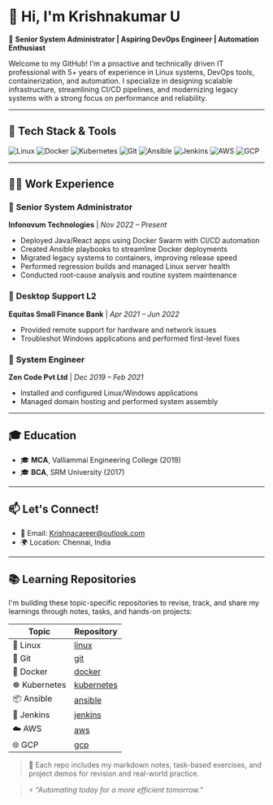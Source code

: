 # 👋 Hi, I'm Krishnakumar U

🎯 **Senior System Administrator | Aspiring DevOps Engineer | Automation Enthusiast**

Welcome to my GitHub! I'm a proactive and technically driven IT professional with 5+ years of experience in Linux systems, DevOps tools, containerization, and automation. I specialize in designing scalable infrastructure, streamlining CI/CD pipelines, and modernizing legacy systems with a strong focus on performance and reliability.

---

## 🚀 Tech Stack & Tools

![Linux](https://img.shields.io/badge/Linux-FCC624?style=flat&logo=linux&logoColor=black)
![Docker](https://img.shields.io/badge/Docker-2496ED?style=flat&logo=docker&logoColor=white)
![Kubernetes](https://img.shields.io/badge/Kubernetes-326CE5?style=flat&logo=kubernetes&logoColor=white)
![Git](https://img.shields.io/badge/Git-F05032?style=flat&logo=git&logoColor=white)
![Ansible](https://img.shields.io/badge/Ansible-EE0000?style=flat&logo=ansible&logoColor=white)
![Jenkins](https://img.shields.io/badge/Jenkins-D24939?style=flat&logo=jenkins&logoColor=white)
![AWS](https://img.shields.io/badge/AWS-232F3E?style=for-the-badge&logo=amazon-aws&logoColor=white)
![GCP](https://img.shields.io/badge/GCP-4285F4?style=flat&logo=google-cloud&logoColor=white)

---

## 🧑‍💻 Work Experience

### 🔹 **Senior System Administrator**  
**Infonovum Technologies** | *Nov 2022 – Present*  
- Deployed Java/React apps using Docker Swarm with CI/CD automation  
- Created Ansible playbooks to streamline Docker deployments  
- Migrated legacy systems to containers, improving release speed  
- Performed regression builds and managed Linux server health  
- Conducted root-cause analysis and routine system maintenance

### 🔹 **Desktop Support L2**  
**Equitas Small Finance Bank** | *Apr 2021 – Jun 2022*  
- Provided remote support for hardware and network issues  
- Troubleshot Windows applications and performed first-level fixes

### 🔹 **System Engineer**  
**Zen Code Pvt Ltd** | *Dec 2019 – Feb 2021*  
- Installed and configured Linux/Windows applications  
- Managed domain hosting and performed system assembly

---

## 🎓 Education

- 🎓 **MCA**, Valliammai Engineering College (2019)  
- 🎓 **BCA**, SRM University (2017)

---

## 📫 Let's Connect!

- 📧 Email: [Krishnacareer@outlook.com](mailto:Krishnacareer@outlook.com)  
- 🌍 Location: Chennai, India  

---

## 📚 Learning Repositories

I'm building these topic-specific repositories to revise, track, and share my learnings through notes, tasks, and hands-on projects:

| Topic        | Repository |
|--------------|------------|
| 🐧 Linux      | [linux](https://github.com/krishnakumar-u/linux.git) |
| 🔧 Git        | [git](https://github.com/krishnakumar-u/git.git) |
| 🐳 Docker     | [docker](https://github.com/krishnakumar-u/docker.git) |
| ☸️ Kubernetes | [kubernetes](https://github.com/krishnakumar-u/kubernetes.git) |
| 📦 Ansible    | [ansible](https://github.com/krishnakumar-u/ansible.git) |
| 🤖 Jenkins    | [jenkins](https://github.com/krishnakumar-u/jenkins) |
| ☁️ AWS        | [aws](https://github.com/krishnakumar-u/aws) |
| 🌐 GCP        | [gcp](https://github.com/krishnakumar-u/gcp) |

> 📝 Each repo includes my markdown notes, task-based exercises, and project demos for revision and real-world practice.

> ⚡ *“Automating today for a more efficient tomorrow.”*

